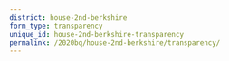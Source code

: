 ```yaml
---
district: house-2nd-berkshire
form_type: transparency
unique_id: house-2nd-berkshire-transparency
permalink: /2020bq/house-2nd-berkshire/transparency/
---
```


